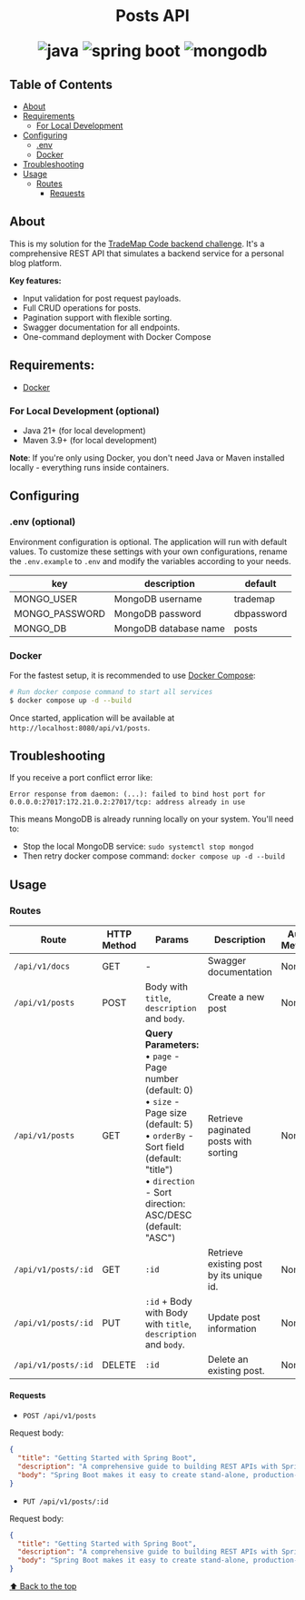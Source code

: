 <h1 align="center"> Posts API

![java](https://img.shields.io/static/v1?label=java&message=21.0.8&color=2d3748&logo=openjdk&style=flat-square)
![spring boot](https://img.shields.io/static/v1?label=Spring%20Boot&message=3.5.4&color=2d3748&logo=springboot&style=flat-square)
![mongodb](https://img.shields.io/badge/mongodb-latest-4b32c3?style=flat-square&logo=mongodb)

</h1>

## Table of Contents

- [About](#about)
- [Requirements](#requirements)
    - [For Local Development](#for-local-development-optional)
- [Configuring](#configuring)
    - [.env](#env-optional)
    - [Docker](#docker)
- [Troubleshooting](#troubleshooting)
- [Usage](#usage)
  - [Routes](#routes)
      - [Requests](#requests)

## About

This is my solution for the [TradeMap Code backend challenge](https://github.com/TradeMap-Code/desafio-backend). It's a comprehensive REST API that simulates a backend service for a personal blog platform.

**Key features:**

- Input validation for post request payloads.
- Full CRUD operations for posts.
- Pagination support with flexible sorting.
- Swagger documentation for all endpoints. 
- One-command deployment with Docker Compose

## Requirements:

- [Docker](https://www.docker.com/)

### For Local Development (optional)
- Java 21+ (for local development)
- Maven 3.9+ (for local development)

**Note**: If you're only using Docker, you don't need Java or Maven installed locally - everything runs inside containers.

## **Configuring**

### **.env** (optional)

Environment configuration is optional. The application will run with default values. To customize these settings with your own configurations, rename the `.env.example` to `.env` and modify the variables according to your needs.

| key            | description                         | default    |
| -------------- | ----------------------------------- |------------|
| MONGO_USER     | MongoDB username                    | trademap   |
| MONGO_PASSWORD | MongoDB password                    | dbpassword |
| MONGO_DB       | MongoDB database name               | posts      |

### Docker

For the fastest setup, it is recommended to use [Docker Compose](https://docs.docker.com/compose/):

```bash
# Run docker compose command to start all services
$ docker compose up -d --build
```

Once started, application will be available at `http://localhost:8080/api/v1/posts`.

## Troubleshooting

If you receive a port conflict error like:
```
Error response from daemon: (...): failed to bind host port for 0.0.0.0:27017:172.21.0.2:27017/tcp: address already in use
```

This means MongoDB is already running locally on your system. You'll need to:
- Stop the local MongoDB service: `sudo systemctl stop mongod`
- Then retry docker compose command: `docker compose up -d --build`

## Usage

### **Routes**

| Route               | HTTP Method | Params                                                                                                                                                                                                     | Description                             | Auth Method |
|---------------------|-------------|------------------------------------------------------------------------------------------------------------------------------------------------------------------------------------------------------------|-----------------------------------------|-------------|
| `/api/v1/docs`      | GET         | -                                                                                                                                                                                                          | Swagger documentation                   | None        |
| `/api/v1/posts`     | POST        | Body with `title`, `description` and `body`.                                                                                                                                                               | Create a new post                       | None        |
| `/api/v1/posts`     | GET         | **Query Parameters:**<br>• `page` - Page number (default: 0)<br>• `size` - Page size (default: 5)<br>• `orderBy` - Sort field (default: "title")<br>• `direction` - Sort direction: ASC/DESC (default: "ASC") | Retrieve paginated posts with sorting   | None        |
| `/api/v1/posts/:id` | GET         | `:id`                                                                                                                                                                                                      | Retrieve existing post by its unique id. | None        |
| `/api/v1/posts/:id` | PUT         | `:id` + Body with Body with `title`, `description` and `body`.                                                                                                                                             | Update post information                 | None        |
| `/api/v1/posts/:id` | DELETE      | `:id`                                                                                                                                                                                                      | Delete an existing post.                | None        |

#### Requests

- `POST /api/v1/posts`

Request body:

```json
{
  "title": "Getting Started with Spring Boot",
  "description": "A comprehensive guide to building REST APIs with Spring Boot framework.",
  "body": "Spring Boot makes it easy to create stand-alone, production-grade Spring based Applications."
}
```

- `PUT /api/v1/posts/:id`

Request body:

```json
{
  "title": "Getting Started with Spring Boot",
  "description": "A comprehensive guide to building REST APIs with Spring Boot framework.",
  "body": "Spring Boot makes it easy to create stand-alone, production-grade Spring based Applications."
}
```

[⬆ Back to the top](#-posts-api)
